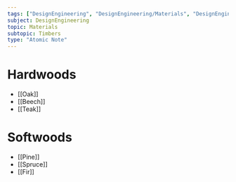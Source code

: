 ```yaml
---
tags: ["DesignEngineering", "DesignEngineering/Materials", "DesignEngineering/Materials/Timbers"]
subject: DesignEngineering
topic: Materials
subtopic: Timbers
type: "Atomic Note"
---
```


# Hardwoods
 - [[Oak]]
 - [[Beech]]
 - [[Teak]]

# Softwoods
 - [[Pine]]
 - [[Spruce]]
 - [[Fir]]